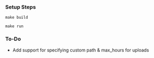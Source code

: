 ### Setup Steps
```shell
make build
```
```shell
make run
```
### To-Do
- Add support for specifying custom path & max_hours for uploads